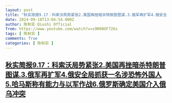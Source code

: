 ```yaml
---
layout: post
title: "秋实简报9.17：科索沃局势紧张2.美国再挫暗杀特朗普图谋.3.俄军再扩军4.俄安全局抓获一名涉恐怖外国人5.哈马斯称有能力与以军作战6.俄罗斯确定美国介入俄乌冲突"
date: 2024-09-18T13:04:54.000Z
author: 陈秋实 Qiushi Official
from: https://www.youtube.com/watch?v=s9R00OF726s
tags: [ 陈秋实 ]
comments: True
categories: [ 陈秋实 ]
---
```

<!--1726664694000-->
[秋实简报9.17：科索沃局势紧张2.美国再挫暗杀特朗普图谋.3.俄军再扩军4.俄安全局抓获一名涉恐怖外国人5.哈马斯称有能力与以军作战6.俄罗斯确定美国介入俄乌冲突](https://www.youtube.com/watch?v=s9R00OF726s)
------

<div>

</div>
